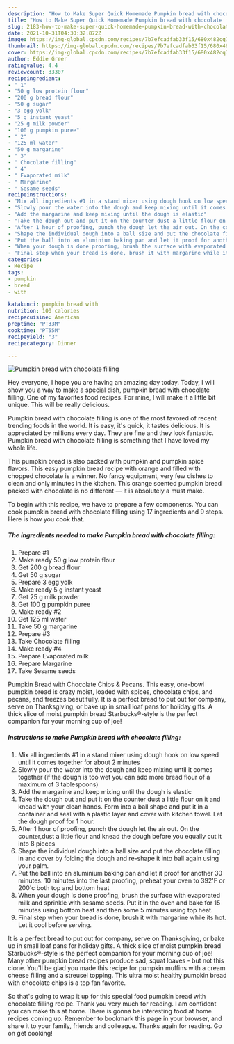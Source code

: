 ```yaml
---
description: "How to Make Super Quick Homemade Pumpkin bread with chocolate filling"
title: "How to Make Super Quick Homemade Pumpkin bread with chocolate filling"
slug: 2183-how-to-make-super-quick-homemade-pumpkin-bread-with-chocolate-filling
date: 2021-10-31T04:30:32.872Z
image: https://img-global.cpcdn.com/recipes/7b7efcadfab33f15/680x482cq70/pumpkin-bread-with-chocolate-filling-recipe-main-photo.jpg
thumbnail: https://img-global.cpcdn.com/recipes/7b7efcadfab33f15/680x482cq70/pumpkin-bread-with-chocolate-filling-recipe-main-photo.jpg
cover: https://img-global.cpcdn.com/recipes/7b7efcadfab33f15/680x482cq70/pumpkin-bread-with-chocolate-filling-recipe-main-photo.jpg
author: Eddie Greer
ratingvalue: 4.4
reviewcount: 33307
recipeingredient:
- " 1"
- "50 g low protein flour"
- "200 g bread flour"
- "50 g sugar"
- "3 egg yolk"
- "5 g instant yeast"
- "25 g milk powder"
- "100 g pumpkin puree"
- " 2"
- "125 ml water"
- "50 g margarine"
- " 3"
- " Chocolate filling"
- " 4"
- " Evaporated milk"
- " Margarine"
- " Sesame seeds"
recipeinstructions:
- "Mix all ingredients #1 in a stand mixer using dough hook on low speed until it comes together for about 2 minutes"
- "Slowly pour the water into the dough and keep mixing until it comes together (if the dough is too wet you can add more bread flour of a maximum of 3 tablespoons)"
- "Add the margarine and keep mixing until the dough is elastic"
- "Take the dough out and put it on the counter dust a little flour on it and knead with your clean hands. Form into a ball shape and put it in a container and seal with a plastic layer and cover with kitchen towel. Let the dough proof for 1 hour."
- "After 1 hour of proofing, punch the dough let the air out. On the counter,dust a little flour and knead the dough before you equally cut it into 8 pieces"
- "Shape the individual dough into a ball size and put the chocolate filling in and cover by folding the dough and re-shape it into ball again using your palm."
- "Put the ball into an aluminium baking pan and let it proof for another 30 minutes. 10 minutes into the last proofing, preheat your oven to 392'F or 200'c both top and bottom heat"
- "When your dough is done proofing, brush the surface with evaporated milk and sprinkle with sesame seeds. Put it in the oven and bake for 15 minutes using bottom heat and then some 5 minutes using top heat."
- "Final step when your bread is done, brush it with margarine while its hot. Let it cool before serving."
categories:
- Recipe
tags:
- pumpkin
- bread
- with

katakunci: pumpkin bread with 
nutrition: 100 calories
recipecuisine: American
preptime: "PT33M"
cooktime: "PT55M"
recipeyield: "3"
recipecategory: Dinner

---
```



![Pumpkin bread with chocolate filling](https://img-global.cpcdn.com/recipes/7b7efcadfab33f15/680x482cq70/pumpkin-bread-with-chocolate-filling-recipe-main-photo.jpg)

Hey everyone, I hope you are having an amazing day today. Today, I will show you a way to make a special dish, pumpkin bread with chocolate filling. One of my favorites food recipes. For mine, I will make it a little bit unique. This will be really delicious.

Pumpkin bread with chocolate filling is one of the most favored of recent trending foods in the world. It is easy, it's quick, it tastes delicious. It is appreciated by millions every day. They are fine and they look fantastic. Pumpkin bread with chocolate filling is something that I have loved my whole life.

This pumpkin bread is also packed with pumpkin and pumpkin spice flavors. This easy pumpkin bread recipe with orange and filled with chopped chocolate is a winner. No fancy equipment, very few dishes to clean and only minutes in the kitchen. This orange scented pumpkin bread packed with chocolate is no different — it is absolutely a must make.


To begin with this recipe, we have to prepare a few components. You can cook pumpkin bread with chocolate filling using 17 ingredients and 9 steps. Here is how you cook that.

<!--inarticleads1-->

##### The ingredients needed to make Pumpkin bread with chocolate filling:

1. Prepare  #1
1. Make ready 50 g low protein flour
1. Get 200 g bread flour
1. Get 50 g sugar
1. Prepare 3 egg yolk
1. Make ready 5 g instant yeast
1. Get 25 g milk powder
1. Get 100 g pumpkin puree
1. Make ready  #2
1. Get 125 ml water
1. Take 50 g margarine
1. Prepare  #3
1. Take  Chocolate filling
1. Make ready  #4
1. Prepare  Evaporated milk
1. Prepare  Margarine
1. Take  Sesame seeds


Pumpkin Bread with Chocolate Chips & Pecans. This easy, one-bowl pumpkin bread is crazy moist, loaded with spices, chocolate chips, and pecans, and freezes beautifully. It is a perfect bread to put out for company, serve on Thanksgiving, or bake up in small loaf pans for holiday gifts. A thick slice of moist pumpkin bread Starbucks®-style is the perfect companion for your morning cup of joe! 

<!--inarticleads2-->

##### Instructions to make Pumpkin bread with chocolate filling:

1. Mix all ingredients #1 in a stand mixer using dough hook on low speed until it comes together for about 2 minutes
1. Slowly pour the water into the dough and keep mixing until it comes together (if the dough is too wet you can add more bread flour of a maximum of 3 tablespoons)
1. Add the margarine and keep mixing until the dough is elastic
1. Take the dough out and put it on the counter dust a little flour on it and knead with your clean hands. Form into a ball shape and put it in a container and seal with a plastic layer and cover with kitchen towel. Let the dough proof for 1 hour.
1. After 1 hour of proofing, punch the dough let the air out. On the counter,dust a little flour and knead the dough before you equally cut it into 8 pieces
1. Shape the individual dough into a ball size and put the chocolate filling in and cover by folding the dough and re-shape it into ball again using your palm.
1. Put the ball into an aluminium baking pan and let it proof for another 30 minutes. 10 minutes into the last proofing, preheat your oven to 392'F or 200'c both top and bottom heat
1. When your dough is done proofing, brush the surface with evaporated milk and sprinkle with sesame seeds. Put it in the oven and bake for 15 minutes using bottom heat and then some 5 minutes using top heat.
1. Final step when your bread is done, brush it with margarine while its hot. Let it cool before serving.


It is a perfect bread to put out for company, serve on Thanksgiving, or bake up in small loaf pans for holiday gifts. A thick slice of moist pumpkin bread Starbucks®-style is the perfect companion for your morning cup of joe! Many other pumpkin bread recipes produce sad, squat loaves - but not this clone. You'll be glad you made this recipe for pumpkin muffins with a cream cheese filling and a streusel topping. This ultra moist healthy pumpkin bread with chocolate chips is a top fan favorite. 

So that's going to wrap it up for this special food pumpkin bread with chocolate filling recipe. Thank you very much for reading. I am confident you can make this at home. There is gonna be interesting food at home recipes coming up. Remember to bookmark this page in your browser, and share it to your family, friends and colleague. Thanks again for reading. Go on get cooking!
